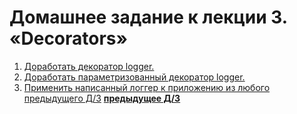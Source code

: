 
# Домашнее задание к лекции 3. «Decorators»

1. [Доработать декоратор logger.](https://github.com/Hirodropus/Decorators/blob/main/main.py) 
2. [Доработать параметризованный декоратор logger.](https://github.com/Hirodropus/Decorators/blob/main/main2.py)
3. [Применить написанный логгер к приложению из любого предыдущего Д/З](https://github.com/Hirodropus/Decorators/blob/main/main3.py)
   [**предыдущее Д/З**](https://github.com/Hirodropus/iterators-generators-yield/blob/main/main2.py)


